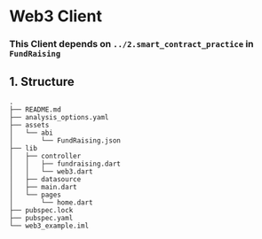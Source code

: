 # Web3 Client

### This Client depends on `../2.smart_contract_practice` in `FundRaising`

## 1. Structure

    .
    ├── README.md
    ├── analysis_options.yaml
    ├── assets
    │   └── abi
    │       └── FundRaising.json
    ├── lib
    │   ├── controller
    │   │   ├── fundraising.dart
    │   │   └── web3.dart
    │   ├── datasource
    │   ├── main.dart
    │   └── pages
    │       └── home.dart
    ├── pubspec.lock
    ├── pubspec.yaml
    └── web3_example.iml
